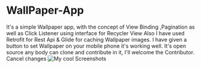 # WallPaper-App
It's a simple Wallpaper app, with the concept of View Binding  ,Pagination as well as Click Listener using interface for Recycler View Also I have used Retrofit for Rest Api & Glide for caching Wallpaper images.
I have given a button to set Wallpaper on your mobile phone it's working well.
It's open source any body can clone and contribute in it, I'll welcome the Contributor.
Cancel changes
<img src="/assets/processed.png" alt="My cool Screenshots"/>
